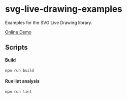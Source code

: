 # svg-live-drawing-examples
Examples for the SVG Live Drawing library.

[Online Demo][demo-url]

## Scripts

#### Build

    npm run build

#### Run lint analysis

    npm run lint

[demo-url]: https://convivo-gmbh.github.io/svg-live-drawing-examples/
